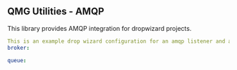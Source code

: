 QMG Utilities - AMQP
--------------------

This library provides AMQP integration for dropwizard projects.

```yaml
This is an example drop wizard configuration for an amqp listener and a sender.
broker:

queue:
```